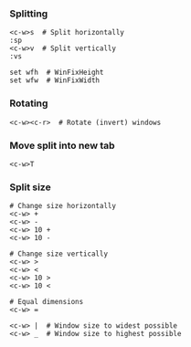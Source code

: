 ---
---

### Splitting
```
<c-w>s  # Split horizontally
:sp
<c-w>v  # Split vertically
:vs

set wfh  # WinFixHeight
set wfw  # WinFixWidth
```

### Rotating
```shell
<c-w><c-r>  # Rotate (invert) windows
```

### Move split into new tab
```
<c-w>T
```

### Split size
```
# Change size horizontally
<c-w> +
<c-w> -
<c-w> 10 +
<c-w> 10 -

# Change size vertically
<c-w> >
<c-w> <
<c-w> 10 >
<c-w> 10 <

# Equal dimensions
<c-w> =

<c-w> |  # Window size to widest possible
<c-w> _  # Window size to highest possible
```
